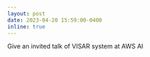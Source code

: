 ```yaml
---
layout: post
date: 2023-04-20 15:59:00-0400
inline: true
---
```


Give an invited talk of VISAR system at AWS AI